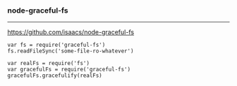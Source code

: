 ### node-graceful-fs
---
https://github.com/isaacs/node-graceful-fs

```
var fs = require('graceful-fs')
fs.readFileSync('some-file-ro-whatever')

var realFs = require('fs')
var gracefulFs = require('graceful-fs')
gracefulFs.gracefulify(realFs)


```

```
```

```
```


